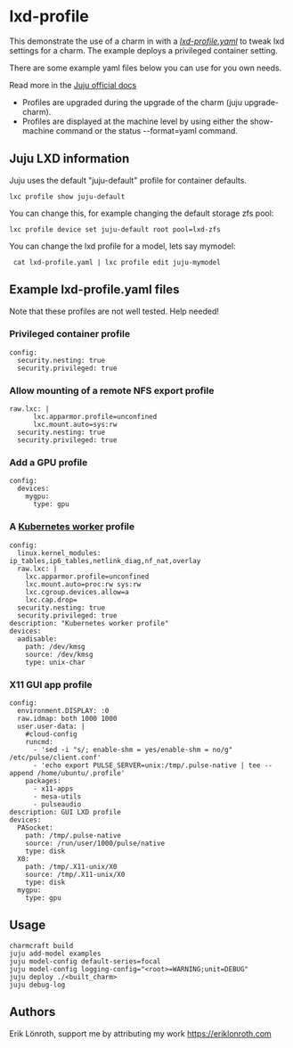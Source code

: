 # lxd-profile

This demonstrate the use of a charm in with a *[lxd-profile.yaml](lxd-profile.yaml)* to tweak lxd settings for a charm. 
The example deploys a privileged container setting.

There are some example yaml files below you can use for you own needs.

Read more in the [Juju official docs]

* Profiles are upgraded during the upgrade of the charm (juju upgrade-charm).
* Profiles are displayed at the machine level by using either the show-machine command or the status --format=yaml command.

## Juju LXD information
Juju uses the default "juju-default" profile for container defaults.

    lxc profile show juju-default

You can change this, for example changing the default storage zfs pool:

    lxc profile device set juju-default root pool=lxd-zfs

You can change the lxd profile for a model, lets say mymodel:

     cat lxd-profile.yaml | lxc profile edit juju-mymodel

## Example lxd-profile.yaml files
Note that these profiles are not well tested. Help needed!

### Privileged container profile
    config:
      security.nesting: true
      security.privileged: true

### Allow mounting of a remote NFS export profile 
    raw.lxc: |
          lxc.apparmor.profile=unconfined
          lxc.mount.auto=sys:rw
      security.nesting: true
      security.privileged: true

### Add a GPU profile

    config:
      devices:
        mygpu:
          type: gpu

### A [Kubernetes worker] profile
    config:
      linux.kernel_modules: ip_tables,ip6_tables,netlink_diag,nf_nat,overlay
      raw.lxc: |
        lxc.apparmor.profile=unconfined
        lxc.mount.auto=proc:rw sys:rw
        lxc.cgroup.devices.allow=a
        lxc.cap.drop=
      security.nesting: true
      security.privileged: true
    description: "Kubernetes worker profile"
    devices:
      aadisable:
        path: /dev/kmsg
        source: /dev/kmsg
        type: unix-char

### X11 GUI app profile
    config:
      environment.DISPLAY: :0
      raw.idmap: both 1000 1000
      user.user-data: |
        #cloud-config
        runcmd:
          - 'sed -i "s/; enable-shm = yes/enable-shm = no/g" /etc/pulse/client.conf'
          - 'echo export PULSE_SERVER=unix:/tmp/.pulse-native | tee --append /home/ubuntu/.profile'
        packages:
          - x11-apps
          - mesa-utils
          - pulseaudio
    description: GUI LXD profile
    devices:
      PASocket:
        path: /tmp/.pulse-native
        source: /run/user/1000/pulse/native
        type: disk
      X0:
        path: /tmp/.X11-unix/X0
        source: /tmp/.X11-unix/X0
        type: disk
      mygpu:
        type: gpu

## Usage
    
    charmcraft build
    juju add-model examples
    juju model-config default-series=focal
    juju model-config logging-config="<root>=WARNING;unit=DEBUG"
    juju deploy ./<built_charm> 
    juju debug-log

## Authors
Erik Lönroth, support me by attributing my work
https://eriklonroth.com


[Juju official docs]: https://juju.is/docs/olm/use-lxd-profiles
[Kubernetes worker]: https://github.com/charmed-kubernetes/charm-kubernetes-worker/blob/master/lxd-profile.yaml